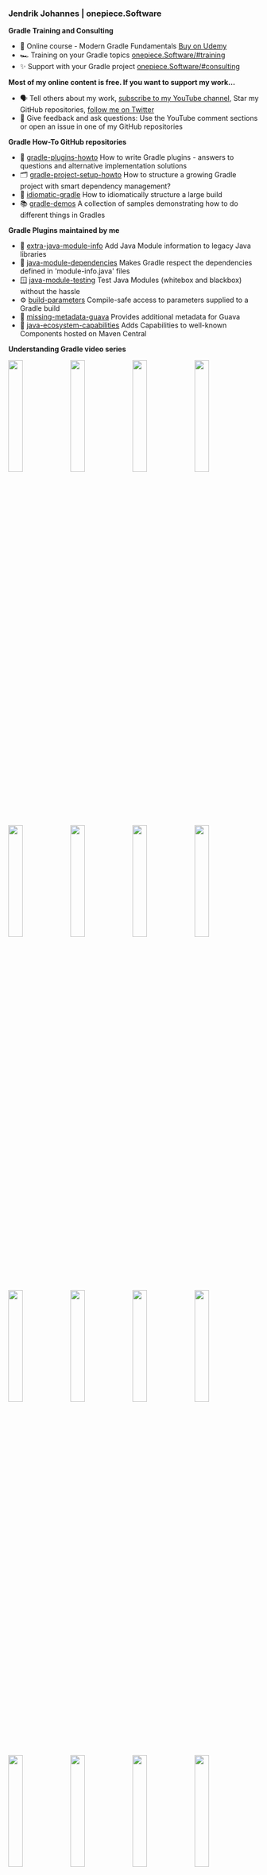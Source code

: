 ### Jendrik Johannes | onepiece.Software

**Gradle Training and Consulting**
- 🚀 Online course - Modern Gradle Fundamentals [Buy on Udemy](https://www.udemy.com/course/modern-gradle-fundamentals/?referralCode=3AC1B96C0EBE6F4FBE6E)
- 🏎️ Training on your Gradle topics [onepiece.Software/#training](https://onepiece.software/#training)
- ✨ Support with your Gradle project [onepiece.Software/#consulting](https://onepiece.software/#consulting)

**Most of my online content is free. If you want to support my work...**
- 🗣️ Tell others about my work, [subscribe to my YouTube channel](https://www.youtube.com/c/onepieceSoftware), Star my GitHub repositories, [follow me on Twitter](https://twitter.com/jeoj)
- 💬 Give feedback and ask questions: Use the YouTube comment sections or open an issue in one of my GitHub repositories

**Gradle How-To GitHub repositories**
- 🔌 [gradle-plugins-howto](https://github.com/jjohannes/gradle-plugins-howto) How to write Gradle plugins - answers to questions and alternative implementation solutions
- 🗂️ [gradle-project-setup-howto](https://github.com/jjohannes/gradle-project-setup-howto) How to structure a growing Gradle project with smart dependency management?</li>
- 🧶 [idiomatic-gradle](https://github.com/jjohannes/idiomatic-gradle) How to idiomatically structure a large build
- 📚 [gradle-demos](https://github.com/jjohannes/gradle-demos) A collection of samples demonstrating how to do different things in Gradles

**Gradle Plugins maintained by me**
- 🍯 [extra-java-module-info](https://github.com/gradlex-org/extra-java-module-info) Add Java Module information to legacy Java libraries
- 🔄 [java-module-dependencies](https://github.com/gradlex-org/java-module-dependencies) Makes Gradle respect the dependencies defined in 'module-info.java' files
- 🪟 [java-module-testing](https://github.com/gradlex-org/java-module-testing) Test Java Modules (whitebox and blackbox) without the hassle
- ⚙️ [build-parameters](https://github.com/gradlex-org/build-parameters) Compile-safe access to parameters supplied to a Gradle build
- 🍐 [missing-metadata-guava](https://github.com/jjohannes/missing-metadata-guava) Provides additional metadata for Guava
- 📖 [java-ecosystem-capabilities](https://github.com/jjohannes/java-ecosystem-capabilities) Adds Capabilities to well-known Components hosted on Maven Central

**Understanding Gradle video series**

[<img src="https://onepiecesoftware.github.io/img/videos/01.png" width="24%">](https://www.youtube.com/watch?v=Ajs8pTbg8as&list=PLWQK2ZdV4Yl2k2OmC_gsjDpdIBTN0qqkE)
[<img src="https://onepiecesoftware.github.io/img/videos/02.png" width="24%">](https://www.youtube.com/watch?v=OKjE_Lt_66U&list=PLWQK2ZdV4Yl2k2OmC_gsjDpdIBTN0qqkE)
[<img src="https://onepiecesoftware.github.io/img/videos/03.png" width="24%">](https://www.youtube.com/watch?v=N95YI-szd78&list=PLWQK2ZdV4Yl2k2OmC_gsjDpdIBTN0qqkE)
[<img src="https://onepiecesoftware.github.io/img/videos/04.png" width="24%">](https://www.youtube.com/watch?v=9tY4MFEgmgM&list=PLWQK2ZdV4Yl2k2OmC_gsjDpdIBTN0qqkE)
[<img src="https://onepiecesoftware.github.io/img/videos/05.png" width="24%">](https://www.youtube.com/watch?v=sOo0p4Gpjcc&list=PLWQK2ZdV4Yl2k2OmC_gsjDpdIBTN0qqkE)
[<img src="https://onepiecesoftware.github.io/img/videos/06.png" width="24%">](https://www.youtube.com/watch?v=Pj9hSRauiQM&list=PLWQK2ZdV4Yl2k2OmC_gsjDpdIBTN0qqkE)
[<img src="https://onepiecesoftware.github.io/img/videos/07.png" width="24%">](https://www.youtube.com/watch?v=wrgyUKC7vOY&list=PLWQK2ZdV4Yl2k2OmC_gsjDpdIBTN0qqkE)
[<img src="https://onepiecesoftware.github.io/img/videos/08.png" width="24%">](https://www.youtube.com/watch?v=igug9tbl4J4&list=PLWQK2ZdV4Yl2k2OmC_gsjDpdIBTN0qqkE)
[<img src="https://onepiecesoftware.github.io/img/videos/09.png" width="24%">](https://www.youtube.com/watch?v=8044F5gc1dE&list=PLWQK2ZdV4Yl2k2OmC_gsjDpdIBTN0qqkE)
[<img src="https://onepiecesoftware.github.io/img/videos/10.png" width="24%">](https://www.youtube.com/watch?v=YYWhfy6c2YQ&list=PLWQK2ZdV4Yl2k2OmC_gsjDpdIBTN0qqkE)
[<img src="https://onepiecesoftware.github.io/img/videos/11.png" width="24%">](https://www.youtube.com/watch?v=5g20kbbqBFk&list=PLWQK2ZdV4Yl2k2OmC_gsjDpdIBTN0qqkE)
[<img src="https://onepiecesoftware.github.io/img/videos/12.png" width="24%">](https://www.youtube.com/watch?v=8z5KFCLZDd0&list=PLWQK2ZdV4Yl2k2OmC_gsjDpdIBTN0qqkE)
[<img src="https://onepiecesoftware.github.io/img/videos/13.png" width="24%">](https://www.youtube.com/watch?v=2gPJD0mAres&list=PLWQK2ZdV4Yl2k2OmC_gsjDpdIBTN0qqkE)
[<img src="https://onepiecesoftware.github.io/img/videos/14.png" width="24%">](https://www.youtube.com/watch?v=tlx3tzuLSWk&list=PLWQK2ZdV4Yl2k2OmC_gsjDpdIBTN0qqkE)
[<img src="https://onepiecesoftware.github.io/img/videos/15-1.png" width="24%">](https://www.youtube.com/watch?v=vkwPB5JUj9g&list=PLWQK2ZdV4Yl2k2OmC_gsjDpdIBTN0qqkE)
[<img src="https://onepiecesoftware.github.io/img/videos/15-2.png" width="24%">](https://www.youtube.com/watch?v=Gt_I40SZPNU&list=PLWQK2ZdV4Yl2k2OmC_gsjDpdIBTN0qqkE)
[<img src="https://onepiecesoftware.github.io/img/videos/15-3.png" width="24%">](https://www.youtube.com/watch?v=uRieSnovlVc&list=PLWQK2ZdV4Yl2k2OmC_gsjDpdIBTN0qqkE)
[<img src="https://onepiecesoftware.github.io/img/videos/16.png" width="24%">](https://www.youtube.com/watch?v=74PDtHkS_w4&list=PLWQK2ZdV4Yl2k2OmC_gsjDpdIBTN0qqkE)
[<img src="https://onepiecesoftware.github.io/img/videos/17.png" width="24%">](https://www.youtube.com/watch?v=XCzyUESaBHQ&list=PLWQK2ZdV4Yl2k2OmC_gsjDpdIBTN0qqkE)
[<img src="https://onepiecesoftware.github.io/img/videos/18.png" width="24%">](https://www.youtube.com/watch?v=7f_gBvGQN_0&list=PLWQK2ZdV4Yl2k2OmC_gsjDpdIBTN0qqkE)
[<img src="https://onepiecesoftware.github.io/img/videos/19.png" width="24%">](https://www.youtube.com/watch?v=YJjNQJSaFww&list=PLWQK2ZdV4Yl2k2OmC_gsjDpdIBTN0qqkE)
[<img src="https://onepiecesoftware.github.io/img/videos/20.png" width="24%">](https://www.youtube.com/watch?v=fSRN6YKa5B0&list=PLWQK2ZdV4Yl2k2OmC_gsjDpdIBTN0qqkE)
[<img src="https://onepiecesoftware.github.io/img/videos/21.png" width="24%">](https://www.youtube.com/watch?v=uZvzWlP9BYE&list=PLWQK2ZdV4Yl2k2OmC_gsjDpdIBTN0qqkE)
[<img src="https://onepiecesoftware.github.io/img/videos/22.png" width="24%">](https://www.youtube.com/watch?v=wFewehz6rW8&list=PLWQK2ZdV4Yl2k2OmC_gsjDpdIBTN0qqkE)
[<img src="https://onepiecesoftware.github.io/img/videos/23.png" width="24%">](https://www.youtube.com/watch?v=nHb0kIcTrFE&list=PLWQK2ZdV4Yl2k2OmC_gsjDpdIBTN0qqkE)

